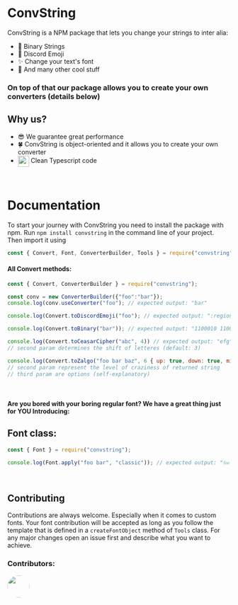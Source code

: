 # ConvString

ConvString is a NPM package that lets you change your strings to inter alia:

- 🤖 Binary Strings
- 👥 Discord Emoji
- ✨ Change your text's font
- 🌺 And many other cool stuff

### On top of that our package allows you to create your own converters (details below)

## Why us?

- 😎 We guarantee great performance
- 🍀 ConvString is object-oriented and it allows you to create your own converter
- <img src="https://www.vectorlogo.zone/logos/typescriptlang/typescriptlang-icon.svg" align="center" width="25"> Clean Typescript code

<br/>

# Documentation

To start your journey with ConvString you need to install the package with npm.
Run `npm install convstring` in the command line of your project. Then import it using

```js
const { Convert, Font, ConverterBuilder, Tools } = require("convstring");
```

#### All Convert methods:

```js
const { Convert, ConverterBuilder } = require("convstring");

const conv = new ConverterBuilder({"foo":"bar"});
console.log(conv.useConverter("foo"); // expected output: "bar"

console.log(Convert.toDiscordEmoji("foo"); // expected output: ":regional_indicator_f: :regional_indicator_o: :regional_indicator_o:"

console.log(Convert.toBinary("bar")); // expected output: "1100010 1100001 1110010"

console.log(Convert.toCeasarCipher("abc", 4)) // expected output: "efg"
// second param determines the shift of letteres (default: 3)

console.log(Convert.toZalgo("foo bar baz", 6 { up: true, down: true, middle: true })); // Expected output: "foo bar baz" with glitching chars
// second param represent the level of craziness of returned string
// third param are options (self-explanatory)
```

<br/>

#### Are you bored with your boring regular font? We have a great thing just for YOU Introducing:

## Font class:

```js
const { Font } = require("convstring");

console.log(Font.apply("foo bar", "classic")); // expected output: "𝔣𝔬𝔬 𝔟𝔞𝔯"
```

<br/>

## Contributing

Contributions are always welcome. Especially when it comes to custom fonts. Your font contribution will be accepted as long as you follow the template that is defined in a `createFontObject` method of `Tools` class. For any major changes open an issue first and describe what you want to achieve.

### Contributors:

[<img src="https://avatars.githubusercontent.com/u/72653148?s=400&u=1a38768d42fa92337fc84c36bdc156dd10438ee9&v=4" width="50" align="center" style="border-radius:50%"/>](https://github.com/TeloiDev)
